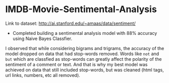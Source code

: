 
# IMDB-Movie-Sentimental-Analysis

Link to dataset: http://ai.stanford.edu/~amaas/data/sentiment/

- Completed building a sentimental analysis model with 88% accuracy using Naive Bayes Classfier.

I observed that while considering bigrams and trigrams, the accuracy of the model dropped on data that had stop-words removed. Words like `not` and `but` which are classfied as stop-words can greatly affect the polarity of the sentiment of a comment or text. And that is why my best model was achieved on data that still included stop-words, but was cleaned (html tags, url links, numbers, etc all removed).
